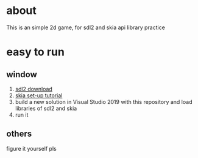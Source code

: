 # about
This is an simple 2d game, for sdl2 and skia api library practice
# easy to run
## window
1. [sdl2 download](https://www.libsdl.org/download-2.0.php)
2. [skia set-up tutorial](https://skia.org/user/download)
3. build a new solution in Visual Studio 2019 with this repository and load libraries of sdl2 and skia
4. run it
## others
figure it yourself pls